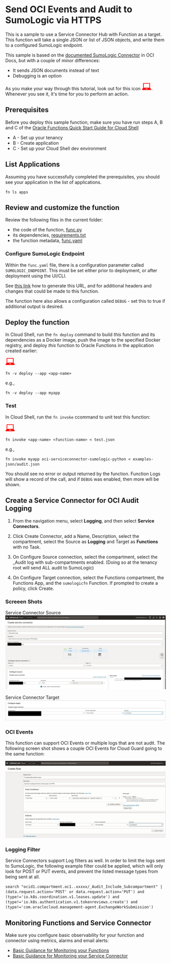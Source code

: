 # Send OCI Events and Audit to SumoLogic via HTTPS

This is a sample to use a Service Connector Hub with Function as a target.  This function will take a single JSON or list of JSON objects, and write them to a configured SumoLogic endpoint.

This sample is based on the [documented SumoLogic Connector](https://help.sumologic.com/docs/send-data/collect-from-other-data-sources/collect-logs-oracle-cloud-infrastructure/) in OCI Docs, but with a couple of minor differences:
* It sends JSON documents instead of text
* Debugging is an option

As you make your way through this tutorial, look out for this icon ![user input icon](./images/userinput.png).
Whenever you see it, it's time for you to perform an action.


## Prerequisites

Before you deploy this sample function, make sure you have run steps A, B 
and C of the [Oracle Functions Quick Start Guide for Cloud Shell](https://www.oracle.com/webfolder/technetwork/tutorials/infographics/oci_functions_cloudshell_quickview/functions_quickview_top/functions_quickview/index.html)
* A - Set up your tenancy
* B - Create application
* C - Set up your Cloud Shell dev environment


## List Applications 

Assuming you have successfully completed the prerequisites, you should see your 
application in the list of applications.

```
fn ls apps
```


## Review and customize the function

Review the following files in the current folder:
* the code of the function, [func.py](./func.py)
* its dependencies, [requirements.txt](./requirements.txt)
* the function metadata, [func.yaml](./func.yaml)


### Configure SumoLogic Endpoint

Within the `func.yaml` file, there is a configuration parameter called `SUMOLOGIC_ENDPOINT`.  This must be set either prior to deployment, or after deployment using the UI/CLI.

See [this link](https://help.sumologic.com/docs/send-data/hosted-collectors/http-source/logs-metrics/upload-logs/) how to generate this URL, and for additional headers and changes that could be made to this function.

The function here also allows a configuration called `DEBUG` - set this to true if additional output is desired.


## Deploy the function

In Cloud Shell, run the `fn deploy` command to build *this* function and its dependencies as a Docker image, 
push the image to the specified Docker registry, and deploy *this* function to Oracle Functions 
in the application created earlier:

![user input icon](./images/userinput.png)
```
fn -v deploy --app <app-name>
```
e.g.,
```
fn -v deploy --app myapp
```

### Test

In Cloud Shell, run the `fn invoke` ccommand to unit test this function:

![user input icon](./images/userinput.png)
```
fn invoke <app-name> <function-name> < test.json
```
e.g.,
```
fn invoke myapp oci-serviceconnector-sumologic-python < examples-json/audit.json
```

You should see no error or output returned by the function.  Function Logs will show a record of the call, and if `DEBUG` was enabled, then more will be shown.


## Create a Service Connector for OCI Audit Logging

1. From the navigation menu, select **Logging**, and then select **Service Connectors**.

2. Click Create Connector, add a Name, Description, select the compartment, select the Source as **Logging** and Target as **Functions** with no Task.
    
3. On Configure Source connection, select the compartment, select the _Audit log with sub-compartments enabled. (Doing so at the tenancy root will send ALL audit to SumoLogic)

4. On Configure Target connection, select the Functions compartment, the Functions App, and the `sumologicfn` Function. If prompted to create a policy, click Create.

### Screeen Shots

Service Connector Source
![Audit Log SCH](./images/ServiceConnectorAuditLog.png)

Service Connector Target
![Functions Target SCH](./images/ServiceConnectorFunctionTarget.png)

### OCI Events

This function can support OCI Events or multiple logs that are not audit.  The following screen shot shows a couple OCI Events for Cloud Guard going to the same function:

![Events to Function](./images/EventsToFunction.png)

### Logging Filter

Service Connectors support Log filters as well.  In order to limit the logs sent to SumoLogic, the following example filter could be applied, which will only look for POST or PUT events, and prevent the listed message types from being sent at all. 

```
search "ocid1.compartment.oc1..xxxxx/_Audit_Include_Subcompartment" | (data.request.action='POST' or data.request.action='PUT') and (type!='io.k8s.coordination.v1.leases.update') and (type!='io.k8s.authentication.v1.tokenreviews.create') and (type!='com.oraclecloud.management-agent.ExchangeWorkSubmission')
```

## Monitoring Functions and Service Connector

Make sure you configure basic observability for your function and connector using metrics, alarms and email alerts:
* [Basic Guidance for Monitoring your Functions](../basic-observability/functions.md)
* [Basic Guidance for Monitoring your Service Connector](../basic-observability/service-connector-hub.md)
